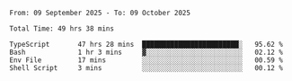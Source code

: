 <!--START_SECTION:waka-->

```abap
From: 09 September 2025 - To: 09 October 2025

Total Time: 49 hrs 38 mins

TypeScript       47 hrs 28 mins  ████████████████████████░   95.62 %
Bash             1 hr 3 mins     ▓░░░░░░░░░░░░░░░░░░░░░░░░   02.12 %
Env File         17 mins         ░░░░░░░░░░░░░░░░░░░░░░░░░   00.59 %
Shell Script     3 mins          ░░░░░░░░░░░░░░░░░░░░░░░░░   00.12 %
```

<!--END_SECTION:waka-->
